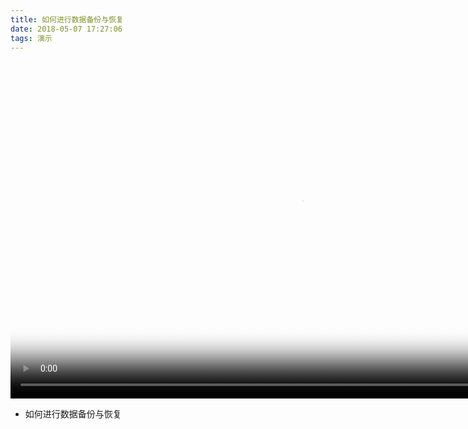 ```yaml
---
title: 如何进行数据备份与恢复
date: 2018-05-07 17:27:06
tags: 演示
---
```





<div><video width="930" height="540" preload="auto" controls="controls" poster="./how_to_set_new_bank_template.png" >
  <source src="http://down.ichuna.com/demo/如何进行数据备份与恢复.mp4" type="video/mp4">
No flash player has been set up. <a href="/admin/config/media/video/players">请为Flash视频选择播放器</a></video>
</div>

* 如何进行数据备份与恢复
